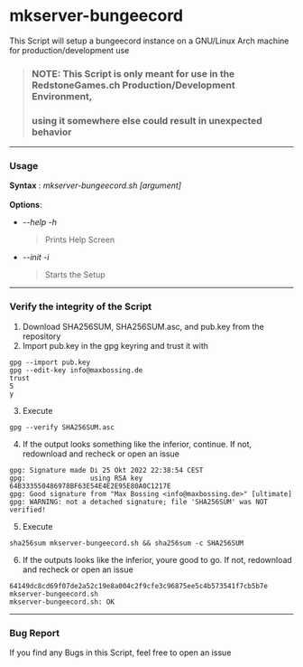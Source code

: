 # mkserver-bungeecord

This Script will setup a bungeecord instance on a GNU/Linux Arch machine for production/development use 
> ### NOTE: This Script is only meant for use in the RedstoneGames.ch Production/Development Environment,
> ### using it somewhere else could result in unexpected behavior

---

### **Usage**

**Syntax** : *mkserver-bungeecord.sh [argument]*  
<br>
**Options**:
+ *--help -h*  
    > Prints Help Screen 
+ *--init -i*  
    > Starts the Setup 


---

### **Verify the integrity of the Script**
1. Download SHA256SUM, SHA256SUM.asc, and pub.key from the repository
2. Import pub.key in the gpg keyring and trust it with
```
gpg --import pub.key
gpg --edit-key info@maxbossing.de
trust
5
y
```
3. Execute  
```
gpg --verify SHA256SUM.asc
```
4. If the output looks something like the inferior, continue. If not, redownload and recheck or open an issue
```
gpg: Signature made Di 25 Okt 2022 22:38:54 CEST
gpg:                using RSA key 64B333550486978BF63E54E4E2E95E80A0C1217E
gpg: Good signature from "Max Bossing <info@maxbossing.de>" [ultimate]
gpg: WARNING: not a detached signature; file 'SHA256SUM' was NOT verified!
```
5. Execute
```
sha256sum mkserver-bungeecord.sh && sha256sum -c SHA256SUM
```
6. If the outputs looks like the inferior, youre good to go. If not, redownload and recheck or open an issue 
```
64149dc8cd69f07de2a52c19e8a004c2f9cfe3c96875ee5c4b573541f7cb5b7e  mkserver-bungeecord.sh
mkserver-bungeecord.sh: OK
```

---

### **Bug Report**

If you find any Bugs in this Script, feel free to open an issue 
